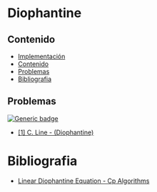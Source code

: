# Diophantine

## Contenido
* [Implementación](#)
* [Contenido](#contenido)
* [Problemas](#problemas)
* [Bibliografia](#bibliografia)

## Problemas

[![Generic badge](https://img.shields.io/badge/CodeForces-Medium-yellow.svg)](https://codeforces.com/problemset)

* [[1] C. Line - (Diophantine)](https://codeforces.com/contest/7/problem/C)

# Bibliografia

* [Linear Diophantine Equation - Cp Algorithms](https://cp-algorithms.com/algebra/linear-diophantine-equation.html)
